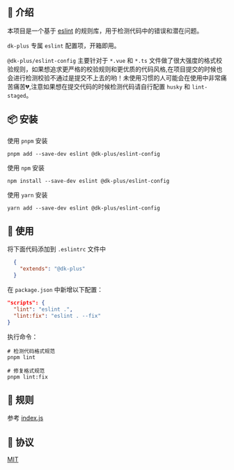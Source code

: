 
## 🔰 介绍

本项目是一个基于 [eslint](https://eslint.org/) 的规则库，用于检测代码中的错误和潜在问题。

`dk-plus` 专属 `eslint` 配置项，开箱即用。

`@dk-plus/eslint-config` 主要针对于 `*.vue` 和 `*.ts` 文件做了很大强度的格式校验规则，如果想追求更严格的校验规则和更优质的代码风格,在项目提交的时候也会进行检测校验不通过是提交不上去的哟！未使用习惯的人可能会在使用中非常痛苦痛苦💔,注意如果想在提交代码的时候检测代码请自行配置 `husky` 和 `lint-staged`。

## 📦 安装

使用 `pnpm` 安装

```shell
pnpm add --save-dev eslint @dk-plus/eslint-config
```

使用 `npm` 安装

```shell
npm install --save-dev eslint @dk-plus/eslint-config
```

使用 `yarn` 安装

```shell
yarn add --save-dev eslint @dk-plus/eslint-config
```

## 📝 使用

将下面代码添加到 `.eslintrc` 文件中
  
```json
  {
    "extends": "@dk-plus"
  }
```

在 `package.json` 中新增以下配置：

```json
"scripts": {
  "lint": "eslint .",
  "lint:fix": "eslint . --fix"
}
```

执行命令：

```shell
# 检测代码格式规范
pnpm lint

# 修复格式规范
pnpm lint:fix
```

## 🛑 规则

 参考 [index.js](https://github.com/CadWalaDers/dk-ui/blob/master/packages/dk-eslint/index.js)

## 📄 协议

[MIT](https://github.com/CadWalaDers/dk-ui/blob/master/LICENSE)

